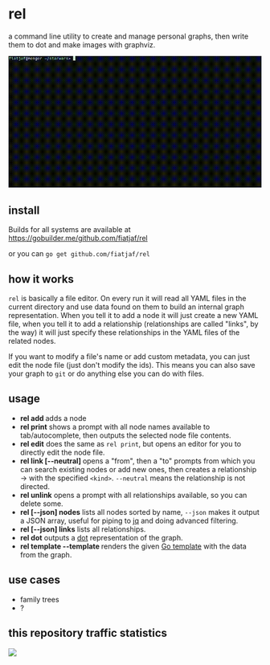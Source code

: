 # rel

a command line utility to create and manage personal graphs, then write them to dot and make images with graphviz.

![](screencast.gif)

## install

Builds for all systems are available at https://gobuilder.me/github.com/fiatjaf/rel

or you can `go get github.com/fiatjaf/rel`

## how it works

`rel` is basically a file editor. On every run it will read all YAML files in the current directory and use data found on them to build an internal graph representation. When you tell it to add a node it will just create a new YAML file, when you tell it to add a relationship (relationships are called "links", by the way) it will just specify these relationships in the YAML files of the related nodes.

If you want to modify a file's name or add custom metadata, you can just edit the node file (just don't modify the ids). This means you can also save your graph to `git` or do anything else you can do with files.

## usage

* **rel add <node name>** adds a node
* **rel print** shows a prompt with all node names available to tab/autocomplete, then outputs the selected node file contents.
* **rel edit** does the same as `rel print`, but opens an editor for you to directly edit the node file.
* **rel link [--neutral] <relationship kind>** opens a "from", then a "to" prompts from which you can search existing nodes or add new ones, then creates a relationship <from>-><to> with the specified `<kind>`. `--neutral` means the relationship is not directed.
* **rel unlink** opens a prompt with all relationships available, so you can delete some.
* **rel [--json] nodes** lists all nodes sorted by name, `--json` makes it output a JSON array, useful for piping to [jq](https://stedolan.github.io/jq/manual/) and doing advanced filtering.
* **rel [--json] links** lists all relationships.
* **rel dot** outputs a [dot](http://www.graphviz.org/content/dot-language) representation of the graph.
* **rel template --template <file>** renders the given [Go template](https://golang.org/pkg/text/template/) with the data from the graph.

## use cases

 * family trees
 * ?

## this repository traffic statistics

[![](https://ght.trackingco.de/fiatjaf/rel)](https://ght.trackingco.de/)
